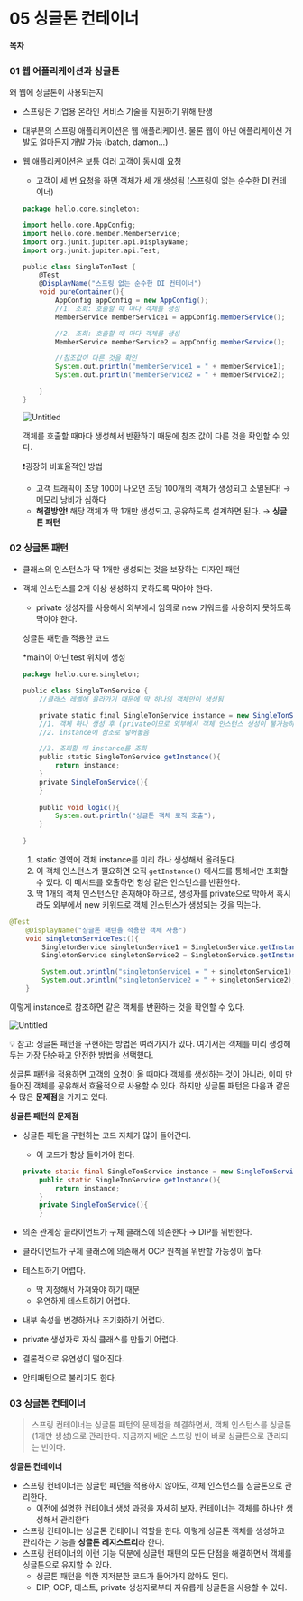 # 05 싱글톤 컨테이너

**목차**

### 01 웹 어플리케이션과 싱글톤

왜 웹에 싱글톤이 사용되는지

- 스프링은 기업용 온라인 서비스 기술을 지원하기 위해 탄생
- 대부분의 스프링 애플리케이션은 웹 애플리케이션. 물론 웹이 아닌 애플리케이션 개발도 얼마든지 개발 가능 (batch, damon…)
- 웹 애플리케이션은 보통 여러 고객이 동시에 요청
    - 고객이 세 번 요청을 하면 객체가 세 개 생성됨 (스프링이 없는 순수한 DI 컨테이너)
    
    ```groovy
    package hello.core.singleton;
    
    import hello.core.AppConfig;
    import hello.core.member.MemberService;
    import org.junit.jupiter.api.DisplayName;
    import org.junit.jupiter.api.Test;
    
    public class SingleTonTest {
        @Test
        @DisplayName("스프링 없는 순수한 DI 컨테이너")
        void pureContainer(){
            AppConfig appConfig = new AppConfig();
            //1. 조회: 호출할 때 마다 객체를 생성
            MemberService memberService1 = appConfig.memberService();
    
            //2. 조회: 호출할 때 마다 객체를 생성
            MemberService memberService2 = appConfig.memberService();
    
            //참조값이 다른 것을 확인
            System.out.println("memberService1 = " + memberService1);
            System.out.println("memberService2 = " + memberService2);
    
        }
    }
    ```
    
    ![Untitled](https://s3-us-west-2.amazonaws.com/secure.notion-static.com/ffda0e70-16b9-4b1e-913a-853f0a52fff9/Untitled.png)
    
    객체를 호출할 때마다 생성해서 반환하기 때문에 참조 값이 다른 것을 확인할 수 있다. 
    
    ❗굉장히 비효율적인 방법
    
    - 고객 트래픽이 초당 100이 나오면 초당 100개의 객체가 생성되고 소멸된다! 
    → 메모리 낭비가 심하다
    - **해결방안!**
    해당 객체가 딱 1개만 생성되고, 공유하도록 설계하면 된다. 
    → **싱글톤 패턴**

### 02 싱글톤 패턴

- 클래스의 인스턴스가 딱 1개만 생성되는 것을 보장하는 디자인 패턴
- 객체 인스턴스를 2개 이상 생성하지 못하도록 막아야 한다.
    - private 생성자를 사용해서 외부에서 임의로 new 키워드를 사용하지 못하도록 막아야 한다.
    
    싱글톤 패턴을 적용한 코드
    
    *main이 아닌 test 위치에 생성
    
    ```groovy
    package hello.core.singleton;
    
    public class SingleTonService {
        //클래스 레벨에 올라가기 때문에 딱 하나의 객체만이 생성됨
    
        private static final SingleTonService instance = new SingleTonService();
        //1. 객체 하나 생성 후 (private이므로 외부에서 객체 인스턴스 생성이 불가능하다.)
        //2. instance에 참조로 넣어놓음
    
        //3. 조회할 때 instance를 조회
        public static SingleTonService getInstance(){
            return instance;
        }
        private SingleTonService(){
        }
        
        public void logic(){
            System.out.println("싱글톤 객체 로직 호출");
        }
        
    }
    ```
    
    1. static 영역에 객체 instance를 미리 하나 생성해서 올려둔다.
    2. 이 객체 인스턴스가 필요하면 오직 `getInstance()` 메서드를 통해서만 조회할 수 있다. 이 메서드를 호출하면 항상 같은 인스턴스를 반환한다.
    3. 딱 1개의 객체 인스턴스만 존재해야 하므로, 생성자를 private으로 막아서 혹시라도 외부에서 new 키워드로 객체 인스턴스가 생성되는 것을 막는다. 

```java
@Test
    @DisplayName("싱글톤 패턴을 적용한 객체 사용")
    void singletonServiceTest(){
        SingletonService singletonService1 = SingletonService.getInstance();
        SingletonService singletonService2 = SingletonService.getInstance();

        System.out.println("singletonService1 = " + singletonService1);
        System.out.println("singletonService2 = " + singletonService2);
    }
```

이렇게 instance로 참조하면 같은 객체를 반환하는 것을 확인할 수 있다. 

![Untitled](https://s3-us-west-2.amazonaws.com/secure.notion-static.com/7f165878-3184-4c96-8545-46fbf071cb8c/Untitled.png)

<aside>
💡 참고: 싱글톤 패턴을 구현하는 방법은 여러가지가 있다. 여기서는 객체를 미리 생성해두는 가장 단순하고 안전한 방법을 선택했다.

</aside>

싱글톤 패턴을 적용하면 고객의 요청이 올 때마다 객체를 생성하는 것이 아니라, 이미 만들어진 객체를 공유해서 효율적으로 사용할 수 있다. 하지만 싱글톤 패턴은 다음과 같은 수 많은 **문제점**을 가지고 있다.

**싱글톤 패턴의 문제점**

- 싱글톤 패턴을 구현하는 코드 자체가 많이 들어간다.
    - 이 코드가 항상 들어가야 한다.
    
    ```java
    private static final SingleTonService instance = new SingleTonService();
        public static SingleTonService getInstance(){
            return instance;
        }
        private SingleTonService(){
        }
    ```
    
- 의존 관계상 클라이언트가 구체 클래스에 의존한다 → DIP를 위반한다.
- 클라이언트가 구체 클래스에 의존해서 OCP 원칙을 위반할 가능성이 높다.
- 테스트하기 어렵다.
    - 딱 지정해서 가져와야 하기 때문
    - 유연하게 테스트하기 어렵다.
- 내부 속성을 변경하거나 초기화하기 어렵다.
- private 생성자로 자식 클래스를 만들기 어렵다.
- 결론적으로 유연성이 떨어진다.
- 안티패턴으로 불리기도 한다.

### 03 싱글톤 컨테이너

> 스프링 컨테이너는 싱글톤 패턴의 문제점을 해결하면서, 객체 인스턴스를 싱글톤 (1개만 생성)으로 관리한다. 지금까지 배운 스프링 빈이 바로 싱글톤으로 관리되는 빈이다.
> 

**싱글톤 컨테이너**

- 스프링 컨테이너는 싱글턴 패던을 적용하지 않아도, 객체 인스턴스를 싱글톤으로 관리한다.
    - 이전에 설명한 컨테이너 생성 과정을 자세히 보자. 컨테이너는 객체를 하나만 생성해서 관리한다
- 스프링 컨테이너는 싱글톤 컨테이너 역할을 한다. 이렇게 싱글톤 객체를 생성하고 관리하는 기능을 **싱글톤 레지스트리**라 한다.
- 스프링 컨테이너의 이런 기능 덕분에 싱글턴 패턴의 모든 단점을 해결하면서 객체를 싱글톤으로 유지할 수 있다.
    - 싱글톤 패턴을 위한 지저분한 코드가 들어가지 않아도 된다.
    - DIP, OCP, 테스트, private 생성자로부터 자유롭게 싱글톤을 사용할 수 있다.
